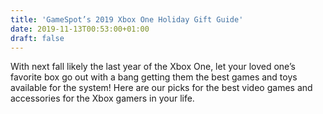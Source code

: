 ```yaml
---
title: 'GameSpot’s 2019 Xbox One Holiday Gift Guide'
date: 2019-11-13T00:53:00+01:00
draft: false
---
```


With next fall likely the last year of the Xbox One, let your loved one’s favorite box go out with a bang getting them the best games and toys available for the system! Here are our picks for the best video games and accessories for the Xbox gamers in your life.